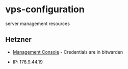 # vps-configuration
server management resources


## Hetzner

- [Management Console](https://robot.hetzner.com/server) - Credentials are in bitwarden

- IP: 176.9.44.19


